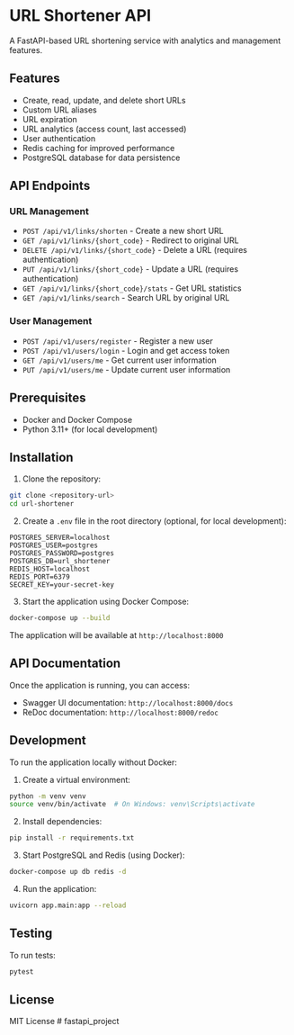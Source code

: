 # URL Shortener API

A FastAPI-based URL shortening service with analytics and management features.

## Features

- Create, read, update, and delete short URLs
- Custom URL aliases
- URL expiration
- URL analytics (access count, last accessed)
- User authentication
- Redis caching for improved performance
- PostgreSQL database for data persistence

## API Endpoints

### URL Management

- `POST /api/v1/links/shorten` - Create a new short URL
- `GET /api/v1/links/{short_code}` - Redirect to original URL
- `DELETE /api/v1/links/{short_code}` - Delete a URL (requires authentication)
- `PUT /api/v1/links/{short_code}` - Update a URL (requires authentication)
- `GET /api/v1/links/{short_code}/stats` - Get URL statistics
- `GET /api/v1/links/search` - Search URL by original URL

### User Management

- `POST /api/v1/users/register` - Register a new user
- `POST /api/v1/users/login` - Login and get access token
- `GET /api/v1/users/me` - Get current user information
- `PUT /api/v1/users/me` - Update current user information

## Prerequisites

- Docker and Docker Compose
- Python 3.11+ (for local development)

## Installation

1. Clone the repository:
```bash
git clone <repository-url>
cd url-shortener
```

2. Create a `.env` file in the root directory (optional, for local development):
```env
POSTGRES_SERVER=localhost
POSTGRES_USER=postgres
POSTGRES_PASSWORD=postgres
POSTGRES_DB=url_shortener
REDIS_HOST=localhost
REDIS_PORT=6379
SECRET_KEY=your-secret-key
```

3. Start the application using Docker Compose:
```bash
docker-compose up --build
```

The application will be available at `http://localhost:8000`

## API Documentation

Once the application is running, you can access:
- Swagger UI documentation: `http://localhost:8000/docs`
- ReDoc documentation: `http://localhost:8000/redoc`

## Development

To run the application locally without Docker:

1. Create a virtual environment:
```bash
python -m venv venv
source venv/bin/activate  # On Windows: venv\Scripts\activate
```

2. Install dependencies:
```bash
pip install -r requirements.txt
```

3. Start PostgreSQL and Redis (using Docker):
```bash
docker-compose up db redis -d
```

4. Run the application:
```bash
uvicorn app.main:app --reload
```

## Testing

To run tests:
```bash
pytest
```

## License

MIT License # fastapi_project
